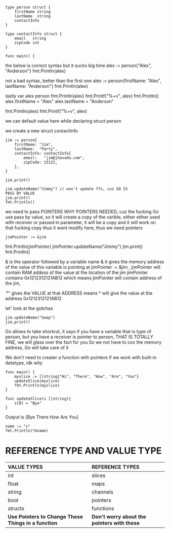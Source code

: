 
    type person struct {
        firstName string
        lastName  string
        contactInfo
    }

    type contactInfo struct {
        email   string
        zipCode int
    }

    func main() {
the below is correct syntax but it sucks big time
alex := person{"Alex", "Anderson"}
fmt.Println(alex)

not a bad syntax, better than the first one
alex := person{firstName: "Alex", lastName: "Anderson"}
fmt.Println(alex)

lastly
var alex person
fmt.Println(alex)
fmt.Printf("%+v", alex)
fmt.Println()
alex.firstName = "Alex"
alex.lastName = "Anderson"

fmt.Println(alex)
fmt.Printf("%+v", alex)

we can default value here while declaring struct person

we create a new struct contactInfo

	jim := person{
		firstName: "Jim",
		lastName:  "Party",
		contactInfo: contactInfo{
			email:   "jim@jhavada.com",
			zipCode: 13121,
		},
	}

	jim.print()

    jim.updateName("Jimmy") // won't update ffs, cuz GO IS 
    PASS BY VALUE
	jim.print()
	fmt.Println()

we need to pass POINTERS
WHY POINTERS NEEDED, cuz the fucking Go use pass by value, so it will create a copy of the varible, either
either used with receiver or passed in parameter, it will be a copy and it will work on that fucking copy
thus it wont modify here, thus we need pointers

	jimPointer := &jim 
fmt.Println(jimPointer)
	jimPointer.updateName("Jimmy")
	jim.print()
	fmt.Println()

& is the operator followed by a variable name
& it gives the memory address of the value of this variable is pointing at
jimPointer := &jim , jimPointer will contain RAM addess of the value at the location of the jim
jimPointer contains 0x1212312121AB12
which means jimPointer will contain address of the jim,

'*' gives the VALUE at that ADDRESS
means * will give the value at the address 0x1212312121AB12


let' look at the gotchas

	jim.updateName("Swap")
	jim.print()

Go allows to take shortcut, it says if you have a variable that is type of person, but you 
have a receiver is pointer to person, THAT IS TOTALLY FINE, we will glass over the fact for you
So we not have to cox the memory address, Go will take care of it


We don't need to creater a function with pointers if we work with built-in datatype, idk why
	
    func main() {
        myslice := []string{"Hi", "There", "How", "Are", "You"}
        updateSlice(myslice)
        fmt.Println(myslice)
    }

    func updateSlice(s []string){
        s[0] = "Bye"
    }

Output is [Bye There How Are You]

	name := "s"
	fmt.Println(*&name)


# REFERENCE TYPE AND VALUE TYPE

| VALUE TYPES | REFERENCE TYPES | 
|:------------|:---------------- | 
| int         | slices | 
| float         | maps | 
| string         | channels | 
| bool         |  pointers | 
| structs        | functions | 
| **Use Pointers to Change These Things in a function** | **Don't worry about the pointers with these** |





	